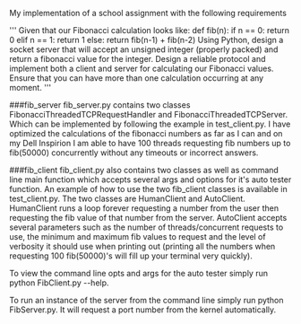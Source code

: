 
My implementation of a school assignment with the following requirements

'''
Given that our Fibonacci calculation looks like:
def fib(n):
   if n == 0:
       return 0
   elif n == 1:
       return 1
   else:
       return fib(n-1) + fib(n-2)
Using Python, design a socket server that will accept an unsigned integer (properly packed) and return a fibonacci value for the integer. Design a
reliable protocol and implement both a client and server for calculating our Fibonacci values. Ensure that you can have more than one calculation
occurring at any moment.
'''

###fib_server
fib_server.py contains two classes FibonacciThreadedTCPRequestHandler and FibonacciThreadedTCPServer. Which can be implemented by following the example in test_client.py. I have optimized the calculations of the fibonacci numbers as far as I can and on my Dell Inspirion I am able to have 100 threads requesting fib numbers up to fib(50000) concurrently without any timeouts or incorrect answers.

###fib_client
fib_client.py also contains two classes as well as command line main function which accepts several args and options for it's auto tester function. An example of how to use the two fib_client classes is available in test_client.py. The two classes are HumanClient and AutoClient. HumanClient runs a loop forever requesting a number from the user then requesting the fib value of that number from the server. AutoClient accepts several parameters such as the number of threads/concurrent requests to use, the minimum and maximum fib values to request and the level of verbosity it should use when printing out (printing all the numbers when requesting 100 fib(50000)'s will fill up your terminal very quickly).

To view the command line opts and args for the auto tester simply run python FibClient.py --help.

To run an instance of the server from the command line simply run python FibServer.py. It will request a port number from the kernel automatically.